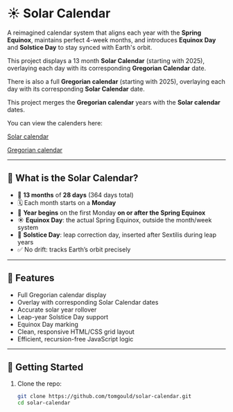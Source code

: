 # ☀️ Solar Calendar

A reimagined calendar system that aligns each year with the **Spring Equinox**, maintains perfect 4-week months, and introduces **Equinox Day** and **Solstice Day** to stay synced with Earth's orbit.

This project displays a 13 month **Solar Calendar** (starting with 2025), overlaying each day with its corresponding **Gregorian Calendar** date.

There is also a full **Gregorian calendar** (starting with 2025), overlaying each day with its corresponding **Solar Calendar** date.

This project merges the **Gregorian calendar** years with the **Solar calendar** dates.

You can view the calenders here:

[Solar calendar](https://github.com/tomgould/solar-calendar/blob/main/Solar-Calendar.pdf)

[Gregorian calendar](https://github.com/tomgould/solar-calendar/blob/main/Gregorian-Calendar.pdf)



---

## 🔭 What is the Solar Calendar?

- 📅 **13 months** of **28 days** (364 days total)
- 🗓️ Each month starts on a **Monday**
- 🌱 **Year begins** on the first Monday **on or after the Spring Equinox**
- ☀️ **Equinox Day**: the actual Spring Equinox, outside the month/week system
- 🔁 **Solstice Day**: leap correction day, inserted after Sextilis during leap years
- ✅ No drift: tracks Earth’s orbit precisely

---

## 🧠 Features

- Full Gregorian calendar display
- Overlay with corresponding Solar Calendar dates
- Accurate solar year rollover
- Leap-year Solstice Day support
- Equinox Day marking
- Clean, responsive HTML/CSS grid layout
- Efficient, recursion-free JavaScript logic


---

## 🚀 Getting Started

1. Clone the repo:

   ```bash
   git clone https://github.com/tomgould/solar-calendar.git
   cd solar-calendar
